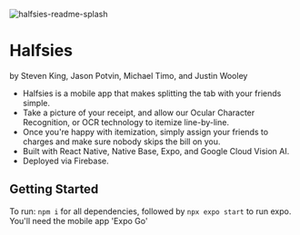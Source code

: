 ![halfsies-readme-splash](https://user-images.githubusercontent.com/47122570/218942061-27223d7b-251b-4672-8642-adaedd4c55b9.png)
# Halfsies


<p> by Steven King, Jason Potvin, Michael Timo, and Justin Wooley

- Halfsies is a mobile app that makes splitting the tab with your friends simple.
- Take a picture of your receipt, and allow our Ocular Character Recognition, or OCR technology to itemize line-by-line.
- Once you're happy with itemization, simply assign your friends to charges and make sure nobody skips the bill on you.
- Built with React Native, Native Base, Expo, and Google Cloud Vision AI.
- Deployed via Firebase.

## Getting Started

To run: `npm i` for all dependencies, followed by `npx expo start` to run expo. You'll need the mobile app 'Expo Go'
